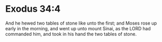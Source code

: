 # Exodus 34:4

And he hewed two tables of stone like unto the first; and Moses rose up early in the morning, and went up unto mount Sinai, as the LORD had commanded him, and took in his hand the two tables of stone.